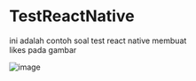 # TestReactNative


ini adalah contoh soal test react native membuat  
likes pada gambar

![image](https://user-images.githubusercontent.com/97892938/209461028-eac3b82f-b547-446b-835a-ab4e0fc7b27c.png)

